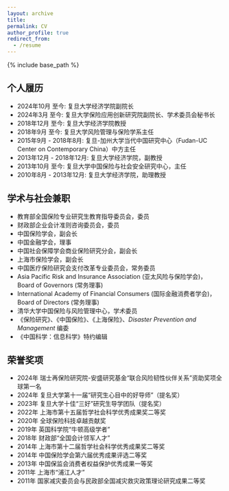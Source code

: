 ```yaml
---
layout: archive
title: 
permalink: CV
author_profile: true
redirect_from:
  - /resume
---
```


{% include base_path %}

## 个人履历

* 2024年10月 至今: 复旦大学经济学院副院长
* 2024年3月 至今: 复旦大学保险应用创新研究院副院长、学术委员会秘书长
* 2018年12月 至今: 复旦大学经济学院教授
* 2018年9月 至今: 复旦大学风险管理与保险学系主任
* 2015年9月 - 2018年8月: 复旦-加州大学当代中国研究中心（Fudan-UC Center on Contemporary China）中方主任
* 2013年12月 - 2018年12月: 复旦大学经济学院，副教授
* 2013年10月 至今: 复旦大学中国保险与社会安全研究中心，主任
* 2010年8月 - 2013年12月: 复旦大学经济学院，助理教授

## 学术与社会兼职

* 教育部全国保险专业研究生教育指导委员会，委员
* 财政部企业会计准则咨询委员会，委员
* 中国保险学会，副会长
* 中国金融学会，理事
* 中国社会保障学会商业保险研究分会，副会长
* 上海市保险学会，副会长
* 中国医疗保险研究会支付改革专业委员会，常务委员
* Asia Pacific Risk and Insurance Association (亚太风险与保险学会)，Board of Governors (常务理事)
* International Academy of Financial Consumers (国际金融消费者学会)，Board of Directors (常务理事)
* 清华大学中国保险与风险管理中心，学术委员
* 《保险研究》、《中国保险》、《上海保险》、*Disaster Prevention and Management* 编委
* 《中国科学：信息科学》特约编辑

## 荣誉奖项

* 2024年 瑞士再保险研究院-安盛研究基金“联合风险韧性伙伴关系”资助奖项全球第一名
* 2024年 复旦大学第十一届“研究生心目中的好导师”（提名奖）
* 2023年 复旦大学十佳“三好”研究生导学团队（提名奖）
* 2022年 上海市第十五届哲学社会科学优秀成果奖二等奖
* 2020年 全球保险科技卓越贡献奖
* 2019年 英国科学院“牛顿高级学者”
* 2018年 财政部“全国会计领军人才”
* 2014年 上海市第十二届哲学社会科学优秀成果奖二等奖
* 2014年 中国保险学会第六届优秀成果评选二等奖
* 2013年 中国保监会消费者权益保护优秀成果一等奖
* 2011年 上海市“浦江人才”
* 2011年 国家减灾委员会与民政部全国减灾救灾政策理论研究成果二等奖
